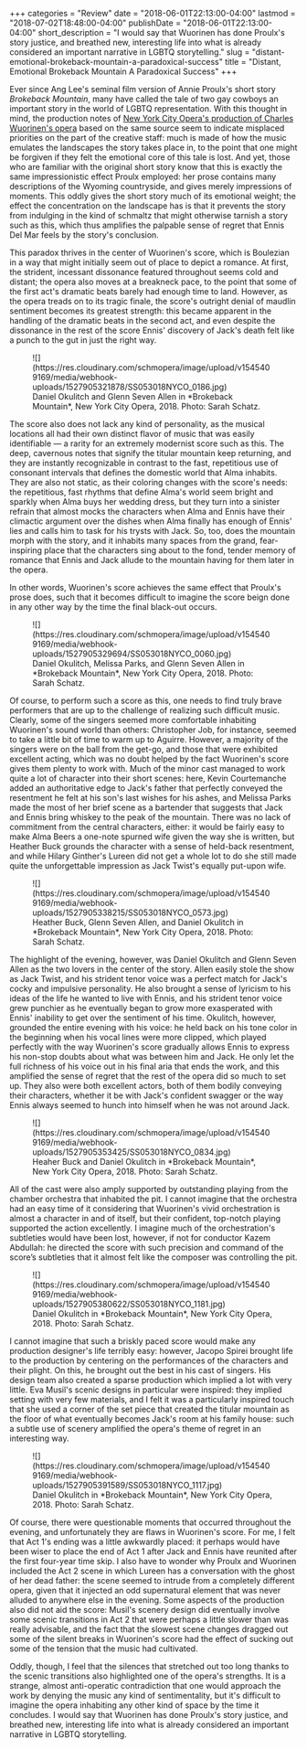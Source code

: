 +++
categories = "Review"
date = "2018-06-01T22:13:00-04:00"
lastmod = "2018-07-02T18:48:00-04:00"
publishDate = "2018-06-01T22:13:00-04:00"
short_description = "I would say that Wuorinen has done Proulx&#039;s story justice, and breathed new, interesting life into what is already considered an important narrative in LGBTQ storytelling."
slug = "distant-emotional-brokeback-mountain-a-paradoxical-success"
title = "Distant, Emotional Brokeback Mountain A Paradoxical Success"
+++

Ever since Ang Lee's seminal film version of Annie Proulx's short story *Brokeback Mountain*, many have called the tale of two gay cowboys an important story in the world of LGBTQ representation. With this thought in mind, the production notes of [New York City Opera's production of Charles Wuorinen's opera](https://nycopera.com/shows/brokeback-mountain/) based on the same source seem to indicate misplaced priorities on the part of the creative staff: much is made of how the music emulates the landscapes the story takes place in, to the point that one might be forgiven if they felt the emotional core of this tale is lost. And yet, those who are familiar with the original short story know that this is exactly the same impressionistic effect Proulx employed: her prose contains many descriptions of the Wyoming countryside, and gives merely impressions of moments. This oddly gives the short story much of its emotional weight; the effect the concentration on the landscape has is that it prevents the story from indulging in the kind of schmaltz that might otherwise tarnish a story such as this, which thus amplifies the palpable sense of regret that Ennis Del Mar feels by the story's conclusion.

This paradox thrives in the center of Wuorinen's score, which is Boulezian in a way that might initially seem out of place to depict a romance. At first, the strident, incessant dissonance featured throughout seems cold and distant; the opera also moves at a breakneck pace, to the point that some of the first act's dramatic beats barely had enough time to land. However, as the opera treads on to its tragic finale, the score's outright denial of maudlin sentiment becomes its greatest strength: this became apparent in the handling of the dramatic beats in the second act, and even despite the dissonance in the rest of the score Ennis' discovery of Jack's death felt like a punch to the gut in just the right way.

<figure data-type="image">
![](https://res.cloudinary.com/schmopera/image/upload/v1545409169/media/webhook-uploads/1527905321878/SS053018NYCO_0186.jpg)
<figcaption>Daniel Okulitch and Glenn Seven Allen in *Brokeback Mountain*, New York City Opera, 2018. Photo: Sarah Schatz.</figcaption>
</figure>

The score also does not lack any kind of personality, as the musical locations all had their own distinct flavor of music that was easily identifiable — a rarity for an extremely modernist score such as this. The deep, cavernous notes that signify the titular mountain keep returning, and they are instantly recognizable in contrast to the fast, repetitious use of consonant intervals that defines the domestic world that Alma inhabits. They are also not static, as their coloring changes with the score's needs: the repetitious, fast rhythms that define Alma's world seem bright and sparkly when Alma buys her wedding dress, but they turn into a sinister refrain that almost mocks the characters when Alma and Ennis have their climactic argument over the dishes when Alma finally has enough of Ennis' lies and calls him to task for his trysts with Jack. So, too, does the mountain morph with the story, and it inhabits many spaces from the grand, fear-inspiring place that the characters sing about to the fond, tender memory of romance that Ennis and Jack allude to the mountain having for them later in the opera.

In other words, Wuorinen's score achieves the same effect that Proulx's prose does, such that it becomes difficult to imagine the score beign done in any other way by the time the final black-out occurs.

<figure data-type="image">
![](https://res.cloudinary.com/schmopera/image/upload/v1545409169/media/webhook-uploads/1527905329694/SS053018NYCO_0060.jpg)
<figcaption>Daniel Okulitch, Melissa Parks, and Glenn Seven Allen in *Brokeback Mountain*, New York City Opera, 2018. Photo: Sarah Schatz.</figcaption>
</figure>

Of course, to perform such a score as this, one needs to find truly brave performers that are up to the challenge of realizing such difficult music. Clearly, some of the singers seemed more comfortable inhabiting Wuorinen's sound world than others: Christopher Job, for instance, seemed to take a little bit of time to warm up to Aguirre. However, a majority of the singers were on the ball from the get-go, and those that were exhibited excellent acting, which was no doubt helped by the fact Wuorinen's score gives them plenty to work with. Much of the minor cast managed to work quite a lot of character into their short scenes: here, Kevin Courtemanche added an authoritative edge to Jack's father that perfectly conveyed the resentment he felt at his son's last wishes for his ashes, and Melissa Parks made the most of her brief scene as a bartender that suggests that Jack and Ennis bring whiskey to the peak of the mountain. There was no lack of commitment from the central characters, either: it would be fairly easy to make Alma Beers a one-note spurned wife given the way she is written, but Heather Buck grounds the character with a sense of held-back resentment, and while Hilary Ginther's Lureen did not get a whole lot to do she still made quite the unforgettable impression as Jack Twist's equally put-upon wife.

<figure data-type="image">
![](https://res.cloudinary.com/schmopera/image/upload/v1545409169/media/webhook-uploads/1527905338215/SS053018NYCO_0573.jpg)
<figcaption>Heather Buck, Glenn Seven Allen, and Daniel Okulitch in *Brokeback Mountain*, New York City Opera, 2018. Photo: Sarah Schatz.</figcaption>
</figure>

The highlight of the evening, however, was Daniel Okulitch and Glenn Seven Allen as the two lovers in the center of the story. Allen easily stole the show as Jack Twist, and his strident tenor voice was a perfect match for Jack's cocky and impulsive personality. He also brought a sense of lyricism to his ideas of the life he wanted to live with Ennis, and his strident tenor voice grew punchier as he eventually began to grow more exasperated with Ennis' inability to get over the sentiment of his time. Okulitch, however, grounded the entire evening with his voice: he held back on his tone color in the beginning when his vocal lines were more clipped, which played perfectly with the way Wuorinen's score gradually allows Ennis to express his non-stop doubts about what was between him and Jack. He only let the full richness of his voice out in his final aria that ends the work, and this amplified the sense of regret that the rest of the opera did so much to set up. They also were both excellent actors, both of them bodily conveying their characters, whether it be with Jack's confident swagger or the way Ennis always seemed to hunch into himself when he was not around Jack.

<figure data-type="image">
![](https://res.cloudinary.com/schmopera/image/upload/v1545409169/media/webhook-uploads/1527905353425/SS053018NYCO_0834.jpg)
<figcaption>Heaher Buck and Daniel Okulitch in *Brokeback Mountain*, New York City Opera, 2018. Photo: Sarah Schatz.</figcaption>
</figure>

All of the cast were also amply supported by outstanding playing from the chamber orchestra that inhabited the pit. I cannot imagine that the orchestra had an easy time of it considering that Wuorinen's vivid orchestration is almost a character in and of itself, but their confident, top-notch playing supported the action excellently. I imagine much of the orchestration's subtleties would have been lost, however, if not for conductor Kazem Abdullah: he directed the score with such precision and command of the score’s subtleties that it almost felt like the composer was controlling the pit.

<figure data-type="image">
![](https://res.cloudinary.com/schmopera/image/upload/v1545409169/media/webhook-uploads/1527905380622/SS053018NYCO_1181.jpg)
<figcaption>Daniel Okulitch in *Brokeback Mountain*, New York City Opera, 2018. Photo: Sarah Schatz.</figcaption>
</figure>

I cannot imagine that such a briskly paced score would make any production designer's life terribly easy: however, Jacopo Spirei brought life to the production by centering on the performances of the characters and their plight. On this, he brought out the best in his cast of singers. His design team also created a sparse production which implied a lot with very little. Eva Musil's scenic designs in particular were inspired: they implied setting with very few materials, and I felt it was a particularly inspired touch that she used a corner of the set piece that created the titular mountain as the floor of what eventually becomes Jack's room at his family house: such a subtle use of scenery amplified the opera's theme of regret in an interesting way.

<figure data-type="image">
![](https://res.cloudinary.com/schmopera/image/upload/v1545409169/media/webhook-uploads/1527905391589/SS053018NYCO_1117.jpg)
<figcaption>Daniel Okulitch in *Brokeback Mountain*, New York City Opera, 2018. Photo: Sarah Schatz.</figcaption>
</figure>

Of course, there were questionable moments that occurred throughout the evening, and unfortunately they are flaws in Wuorinen's score. For me, I felt that Act 1's ending was a little awkwardly placed: it perhaps would have been wiser to place the end of Act 1 after Jack and Ennis have reunited after the first four-year time skip. I also have to wonder why Proulx and Wuorinen included the Act 2 scene in which Lureen has a conversation with the ghost of her dead father: the scene seemed to intrude from a completely different opera, given that it injected an odd supernatural element that was never alluded to anywhere else in the evening. Some aspects of the production also did not aid the score: Musil's scenery design did eventually involve some scenic transitions in Act 2 that were perhaps a little slower than was really advisable, and the fact that the slowest scene changes dragged out some of the silent breaks in Wuorinen's score had the effect of sucking out some of the tension that the music had cultivated.

Oddly, though, I feel that the silences that stretched out too long thanks to the scenic transitions also highlighted one of the opera's strengths. It is a strange, almost anti-operatic contradiction that one would approach the work by denying the music any kind of sentimentality, but it's difficult to imagine the opera inhabiting any other kind of space by the time it concludes. I would say that Wuorinen has done Proulx's story justice, and breathed new, interesting life into what is already considered an important narrative in LGBTQ storytelling.
